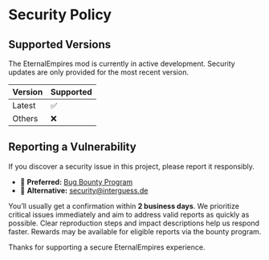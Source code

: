 # Security Policy

## Supported Versions

The EternalEmpires mod is currently in active development. Security updates are only provided for the most recent version.

| Version  | Supported          |
| -------- | ------------------ |
| Latest   | :white_check_mark: |
| Others   | :x:                |

## Reporting a Vulnerability

If you discover a security issue in this project, please report it responsibly.

* 🔐 **Preferred:** [Bug Bounty Program](https://eternalempires.link/20a68a)
* 📧 **Alternative:** [security@interguess.de](mailto:security@interguess.de)

You’ll usually get a confirmation within **2 business days**. We prioritize critical issues immediately and aim to address valid reports as quickly as possible.
Clear reproduction steps and impact descriptions help us respond faster.
Rewards may be available for eligible reports via the bounty program.

Thanks for supporting a secure EternalEmpires experience.

